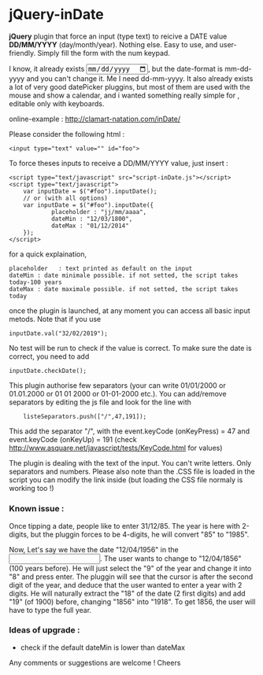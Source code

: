 # jQuery-inDate

**jQuery** plugin that force an input (type text) to reicive a DATE value **DD/MM/YYYY** (day/month/year). Nothing else. Easy to use, and user-friendly. Simply fill the form with the num keypad.

I know, it already exists <input type="date">, but the date-format is mm-dd-yyyy and you can't change it. Me I need dd-mm-yyyy.
It also already exists a lot of very good datePicker pluggins, but most of them are used with the mouse and show a calendar, and i wanted something really simple for <forms>, editable only with keyboards.


online-example : http://clamart-natation.com/inDate/

Please consider the following html :

    <input type="text" value="" id="foo">

To force theses inputs to receive a DD/MM/YYYY value, just insert :

    <script type="text/javascript" src="script-inDate.js"></script>
    <script type="text/javascript">
        var inputDate = $("#foo").inputDate();
        // or (with all options)
        var inputDate = $("#foo").inputDate({
                placeholder	: "jj/mm/aaaa",
                dateMin	: "12/03/1800",
                dateMax	: "01/12/2014"
        });
    </script>
for a quick explaination,

    placeholder   : text printed as default on the input
    dateMin : date minimale possible. if not setted, the script takes today-100 years
    dateMax : date maximale possible. if not setted, the script takes today

once the plugin is launched, at any moment you can access all basic input metods. Note that if you use

    inputDate.val("32/02/2019");

No test will be run to check if the value is correct. To make sure the date is correct, you need to add

    inputDate.checkDate();


This plugin authorise few separators (your can write 01/01/2000 or 01.01.2000 or 01 01 2000 or 01-01-2000 etc.). You can add/remove separators by editing the js file and look for the line with

	    listeSeparators.push(["/",47,191]);

This add the separator "/", with the event.keyCode (onKeyPress) = 47 and event.keyCode (onKeyUp) = 191
(check http://www.asquare.net/javascript/tests/KeyCode.html for values)

The plugin is dealing with the text of the input. You can't write letters. Only separators and numbers. Please also note than the .CSS file is loaded in the script you can modify the link inside (but loading the CSS file normaly is working too !)


### Known issue :

Once tipping a date, people like to enter 31/12/85. The year is here with 2-digits, but the pluggin forces to be 4-digits, he will convert "85" to "1985".

Now, Let's say we have the date "12/04/1956" in the <input>. The user wants to change to "12/04/1856" (100 years before). He will just select the "9" of the year and change it into "8" and press enter. The pluggin will see that the cursor is after the second digit of the year, and deduce that the user wanted to enter a year with 2 digits. He will naturally extract the "18" of the date (2 first digits) and add "19" (of 1900) before, changing "1856" into "1918". To get 1856, the user will have to type the full year.


### Ideas of upgrade :

 - check if the default dateMin is lower than dateMax


Any comments or suggestions are welcome !
Cheers
